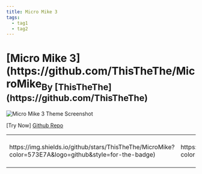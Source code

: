 ```yaml
---
title: Micro Mike 3
tags:
  - tag1
  - tag2
---
```

<div style="theme_page_template_version_1"> </div>

<h1>[Micro Mike 3](https://github.com/ThisTheThe/MicroMike<sub>By [ThisTheThe](https://github.com/ThisTheThe)</h1>

![Micro Mike 3 Theme Screenshot](https://camo.githubusercontent.com/ea7d35caa775edffbc49421cb7ff85ac85f07ca2a1b82d3ccd7047542d747442/68747470733a2f2f692e696d6775722e636f6d2f6a53546c7052492e706e67)

[Try Now] [Github Repo](https://github.com/ThisTheThe/MicroMike)

<table>
  <tr>
    <td>https://img.shields.io/github/stars/ThisTheThe/MicroMike?color=573E7A&amp;logo=github&amp;style=for-the-badge)</td>
    <td>https://img.shields.io/github/issues/ThisTheThe/MicroMike/?color=573E7A&amp;logo=github&amp;style=for-the-badge)</td>
    <td>https://img.shields.io/github/issues-pr/ThisTheThe/MicroMike?color=573E7A&amp;logo=github&amp;style=for-the-badge)</td>
    <td>https://img.shields.io/badge/Created%20at-October 2022?color=573E7A&amp;logo=github&amp;style=for-the-badge)</td>
    <td>https://img.shields.io/github/last-commit/ThisTheThe/MicroMike?color=573E7A&amp;label=last%20update&amp;logo=github&amp;style=for-the-badge)</td>
  </tr>
</table>

